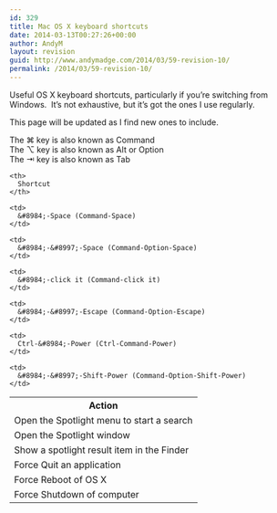 ```yaml
---
id: 329
title: Mac OS X keyboard shortcuts
date: 2014-03-13T00:27:26+00:00
author: AndyM
layout: revision
guid: http://www.andymadge.com/2014/03/59-revision-10/
permalink: /2014/03/59-revision-10/
---
```

Useful OS X keyboard shortcuts, particularly if you&#8217;re switching from Windows.  It&#8217;s not exhaustive, but it&#8217;s got the ones I use regularly.

This page will be updated as I find new ones to include.

<!--more-->

The &#8984; key is also known as Command  
The &#8997; key is also known as Alt or Option  
The &#8677; key is also known as Tab

<table class="cleantable" border="0">
  <tr>
    <th>
      Action
    </th>
    
    <th>
      Shortcut
    </th>
  </tr>
  
  <tr>
    <td>
      Open the Spotlight menu to start a search
    </td>
    
    <td>
      &#8984;-Space (Command-Space)
    </td>
  </tr>
  
  <tr>
    <td>
      Open the Spotlight window
    </td>
    
    <td>
      &#8984;-&#8997;-Space (Command-Option-Space)
    </td>
  </tr>
  
  <tr>
    <td>
      Show a spotlight result item in the Finder
    </td>
    
    <td>
      &#8984;-click it (Command-click it)
    </td>
  </tr>
  
  <tr>
    <td>
      Force Quit an application
    </td>
    
    <td>
      &#8984;-&#8997;-Escape (Command-Option-Escape)
    </td>
  </tr>
  
  <tr>
    <td>
      Force Reboot of OS X
    </td>
    
    <td>
      Ctrl-&#8984;-Power (Ctrl-Command-Power)
    </td>
  </tr>
  
  <tr>
    <td>
      Force Shutdown of computer
    </td>
    
    <td>
      &#8984;-&#8997;-Shift-Power (Command-Option-Shift-Power)
    </td>
  </tr>
</table>
